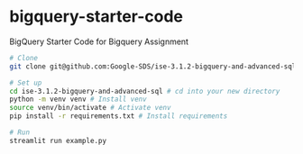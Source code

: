 # bigquery-starter-code
BigQuery Starter Code for Bigquery Assignment

```bash
# Clone 
git clone git@github.com:Google-SDS/ise-3.1.2-bigquery-and-advanced-sql.git

# Set up
cd ise-3.1.2-bigquery-and-advanced-sql # cd into your new directory 
python -m venv venv # Install venv
source venv/bin/activate # Activate venv
pip install -r requirements.txt # Install requirements

# Run
streamlit run example.py
```